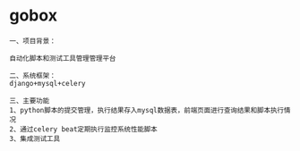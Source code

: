 # gobox
`````
一、项目背景：

自动化脚本和测试工具管理管理平台
`````
`````
二、系统框架：
django+mysql+celery
`````
`````
三、主要功能
1、python脚本的提交管理，执行结果存入mysql数据表，前端页面进行查询结果和脚本执行情况
2、通过celery beat定期执行监控系统性能脚本
3、集成测试工具
`````

